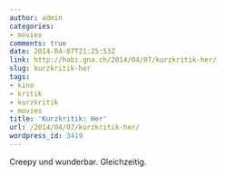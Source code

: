 ```yaml
---
author: admin
categories:
- movies
comments: true
date: 2014-04-07T21:25:53Z
link: http://habi.gna.ch/2014/04/07/kurzkritik-her/
slug: kurzkritik-her
tags:
- kino
- kritik
- kurzkritik
- movies
title: 'Kurzkritik: Her'
url: /2014/04/07/kurzkritik-her/
wordpress_id: 3419
---
```


Creepy und wunderbar. Gleichzeitig.
